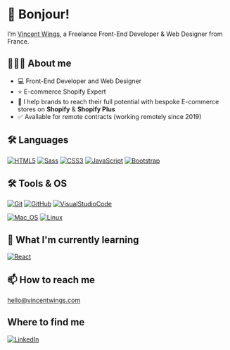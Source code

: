 # 👋 Bonjour!
I’m [Vincent Wings](http://vincentwings.com), a Freelance Front-End Developer & Web Designer from France.

## 👨🏻‍💻 About me
* 💻 Front-End Developer and Web Designer
* ⭐️ E-commerce Shopify Expert
* 🚀 I help brands to reach their full potential with bespoke E-commerce stores on **Shopify** & **Shopify Plus**
* ✅ Available for remote contracts (working remotely since 2019)

## 🛠️ Languages
[![HTML5](https://img.shields.io/badge/-HTML5-000?style=for-the-badge&logo=HTML5&logoColor=E34F26)](https://www.w3.org/html/)
[![Sass](https://img.shields.io/badge/-Sass-000?style=for-the-badge&logo=Sass&logoColor=CC6699)](https://sass-lang.com)
[![CSS3](https://img.shields.io/badge/-CSS3-000?style=for-the-badge&logo=CSS3&logoColor=1572B6)](https://developer.mozilla.org/fr/docs/Web/CSS)
[![JavaScript](https://img.shields.io/badge/-JavaScript-000?style=for-the-badge&logo=JavaScript&logoColor=F7DF1E)](https://developer.mozilla.org/en-US/docs/Web/JavaScript)
[![Bootstrap](https://img.shields.io/badge/-Bootstrap-000?style=for-the-badge&logo=bootstrap&logoColor=563D7C)]([https://developer.mozilla.org/en-US/docs/Web/JavaScript](https://getbootstrap.com/))

## 🛠️ Tools & OS
[![Git](https://img.shields.io/badge/-Git-000?style=for-the-badge&logo=Git&logoColor=F05032)](https://git-scm.com/)
[![GitHub](https://img.shields.io/badge/-GitHub-000?style=for-the-badge&logo=GitHub&logoColor=FFF)](https://www.github.com/)
[![VisualStudioCode](https://img.shields.io/badge/-vscode-000?style=for-the-badge&logo=vscode&logoColor=FFF)](https://code.visualstudio.com/)

[![Mac_OS](https://img.shields.io/badge/-Mac_OS-999999?style=for-the-badge&logo=Apple&logoColor=fff)](https://www.apple.com/fr/macos)
[![Linux](https://img.shields.io/badge/-Linux-FCC624?logo=Linux&style=for-the-badge&logoColor=black)](https://www.ubuntu.com/)

## 🌱 What I'm currently learning
[![React](https://img.shields.io/badge/-React-000?style=for-the-badge&logo=react&logoColor=61d2f3)](https://reactjs.org/)

## 📫 How to reach me
hello@vincentwings.com

## Where to find me
[![LinkedIn](https://img.shields.io/badge/-LinkedIn-2c61b6?style=for-the-badge&logo=LinkedIn&logoColor=fff)](https://www.linkedin.com/in/vincentwings/)

<!---
VincentWings/VincentWings is a ✨ special ✨ repository because its `README.md` (this file) appears on your GitHub profile.
You can click the Preview link to take a look at your changes.
--->

